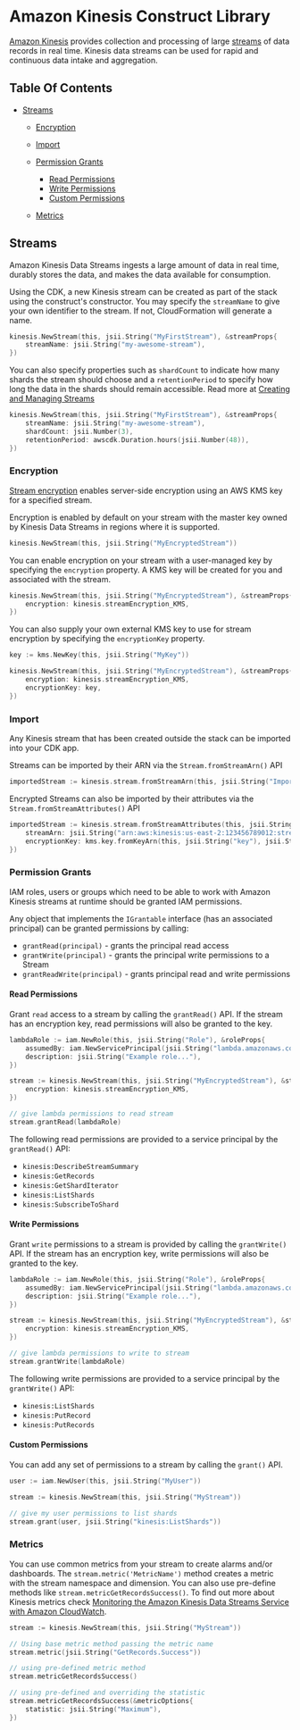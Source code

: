 # Amazon Kinesis Construct Library

[Amazon Kinesis](https://docs.aws.amazon.com/streams/latest/dev/introduction.html) provides collection and processing of large
[streams](https://aws.amazon.com/streaming-data/) of data records in real time. Kinesis data streams can be used for rapid and continuous data
intake and aggregation.

## Table Of Contents

* [Streams](#streams)

  * [Encryption](#encryption)
  * [Import](#import)
  * [Permission Grants](#permission-grants)

    * [Read Permissions](#read-permissions)
    * [Write Permissions](#write-permissions)
    * [Custom Permissions](#custom-permissions)
  * [Metrics](#metrics)

## Streams

Amazon Kinesis Data Streams ingests a large amount of data in real time, durably stores the data, and makes the data available for consumption.

Using the CDK, a new Kinesis stream can be created as part of the stack using the construct's constructor. You may specify the `streamName` to give
your own identifier to the stream. If not, CloudFormation will generate a name.

```go
kinesis.NewStream(this, jsii.String("MyFirstStream"), &streamProps{
	streamName: jsii.String("my-awesome-stream"),
})
```

You can also specify properties such as `shardCount` to indicate how many shards the stream should choose and a `retentionPeriod`
to specify how long the data in the shards should remain accessible.
Read more at [Creating and Managing Streams](https://docs.aws.amazon.com/streams/latest/dev/working-with-streams.html)

```go
kinesis.NewStream(this, jsii.String("MyFirstStream"), &streamProps{
	streamName: jsii.String("my-awesome-stream"),
	shardCount: jsii.Number(3),
	retentionPeriod: awscdk.Duration.hours(jsii.Number(48)),
})
```

### Encryption

[Stream encryption](https://docs.aws.amazon.com/AWSCloudFormation/latest/UserGuide/aws-properties-kinesis-stream-streamencryption.html) enables
server-side encryption using an AWS KMS key for a specified stream.

Encryption is enabled by default on your stream with the master key owned by Kinesis Data Streams in regions where it is supported.

```go
kinesis.NewStream(this, jsii.String("MyEncryptedStream"))
```

You can enable encryption on your stream with a user-managed key by specifying the `encryption` property.
A KMS key will be created for you and associated with the stream.

```go
kinesis.NewStream(this, jsii.String("MyEncryptedStream"), &streamProps{
	encryption: kinesis.streamEncryption_KMS,
})
```

You can also supply your own external KMS key to use for stream encryption by specifying the `encryptionKey` property.

```go
key := kms.NewKey(this, jsii.String("MyKey"))

kinesis.NewStream(this, jsii.String("MyEncryptedStream"), &streamProps{
	encryption: kinesis.streamEncryption_KMS,
	encryptionKey: key,
})
```

### Import

Any Kinesis stream that has been created outside the stack can be imported into your CDK app.

Streams can be imported by their ARN via the `Stream.fromStreamArn()` API

```go
importedStream := kinesis.stream.fromStreamArn(this, jsii.String("ImportedStream"), jsii.String("arn:aws:kinesis:us-east-2:123456789012:stream/f3j09j2230j"))
```

Encrypted Streams can also be imported by their attributes via the `Stream.fromStreamAttributes()` API

```go
importedStream := kinesis.stream.fromStreamAttributes(this, jsii.String("ImportedEncryptedStream"), &streamAttributes{
	streamArn: jsii.String("arn:aws:kinesis:us-east-2:123456789012:stream/f3j09j2230j"),
	encryptionKey: kms.key.fromKeyArn(this, jsii.String("key"), jsii.String("arn:aws:kms:us-east-1:123456789012:key/12345678-1234-1234-1234-123456789012")),
})
```

### Permission Grants

IAM roles, users or groups which need to be able to work with Amazon Kinesis streams at runtime should be granted IAM permissions.

Any object that implements the `IGrantable` interface (has an associated principal) can be granted permissions by calling:

* `grantRead(principal)` - grants the principal read access
* `grantWrite(principal)` - grants the principal write permissions to a Stream
* `grantReadWrite(principal)` - grants principal read and write permissions

#### Read Permissions

Grant `read` access to a stream by calling the `grantRead()` API.
If the stream has an encryption key, read permissions will also be granted to the key.

```go
lambdaRole := iam.NewRole(this, jsii.String("Role"), &roleProps{
	assumedBy: iam.NewServicePrincipal(jsii.String("lambda.amazonaws.com")),
	description: jsii.String("Example role..."),
})

stream := kinesis.NewStream(this, jsii.String("MyEncryptedStream"), &streamProps{
	encryption: kinesis.streamEncryption_KMS,
})

// give lambda permissions to read stream
stream.grantRead(lambdaRole)
```

The following read permissions are provided to a service principal by the `grantRead()` API:

* `kinesis:DescribeStreamSummary`
* `kinesis:GetRecords`
* `kinesis:GetShardIterator`
* `kinesis:ListShards`
* `kinesis:SubscribeToShard`

#### Write Permissions

Grant `write` permissions to a stream is provided by calling the `grantWrite()` API.
If the stream has an encryption key, write permissions will also be granted to the key.

```go
lambdaRole := iam.NewRole(this, jsii.String("Role"), &roleProps{
	assumedBy: iam.NewServicePrincipal(jsii.String("lambda.amazonaws.com")),
	description: jsii.String("Example role..."),
})

stream := kinesis.NewStream(this, jsii.String("MyEncryptedStream"), &streamProps{
	encryption: kinesis.streamEncryption_KMS,
})

// give lambda permissions to write to stream
stream.grantWrite(lambdaRole)
```

The following write permissions are provided to a service principal by the `grantWrite()` API:

* `kinesis:ListShards`
* `kinesis:PutRecord`
* `kinesis:PutRecords`

#### Custom Permissions

You can add any set of permissions to a stream by calling the `grant()` API.

```go
user := iam.NewUser(this, jsii.String("MyUser"))

stream := kinesis.NewStream(this, jsii.String("MyStream"))

// give my user permissions to list shards
stream.grant(user, jsii.String("kinesis:ListShards"))
```

### Metrics

You can use common metrics from your stream to create alarms and/or dashboards. The `stream.metric('MetricName')` method creates a metric with the stream namespace and dimension. You can also use pre-define methods like `stream.metricGetRecordsSuccess()`. To find out more about Kinesis metrics check [Monitoring the Amazon Kinesis Data Streams Service with Amazon CloudWatch](https://docs.aws.amazon.com/streams/latest/dev/monitoring-with-cloudwatch.html).

```go
stream := kinesis.NewStream(this, jsii.String("MyStream"))

// Using base metric method passing the metric name
stream.metric(jsii.String("GetRecords.Success"))

// using pre-defined metric method
stream.metricGetRecordsSuccess()

// using pre-defined and overriding the statistic
stream.metricGetRecordsSuccess(&metricOptions{
	statistic: jsii.String("Maximum"),
})
```
